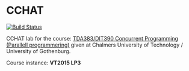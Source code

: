 # CCHAT

[![Build Status](https://magnum.travis-ci.com/verath/TDA383-cchat.svg?token=fugb8BtcAEkk8AyzaSJB&branch=master)](https://magnum.travis-ci.com/verath/TDA383-cchat)

CCHAT lab
for the course: [TDA383/DIT390 Concurrent Programming (Parallell programmering)](http://www.cse.chalmers.se/edu/year/2014/course/TDA383_LP3/)
given at Chalmers University of Technology / University of Gothenburg.

Course instance: **VT2015 LP3**

